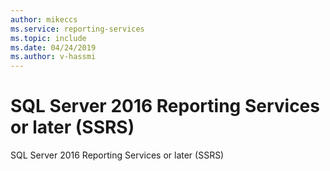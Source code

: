 ```yaml
---
author: mikeccs
ms.service: reporting-services
ms.topic: include
ms.date: 04/24/2019
ms.author: v-hassmi
---
```


# SQL Server 2016 Reporting Services or later (SSRS)

SQL Server 2016 Reporting Services or later (SSRS)
